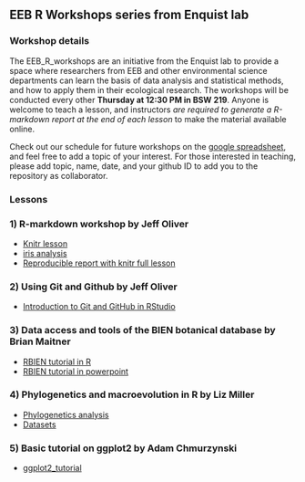 ## EEB R Workshops series from Enquist lab

### Workshop details

The EEB_R_workshops are an initiative from the Enquist lab to provide a space where researchers from EEB and other environmental science departments can learn the basis of data analysis and statistical methods, and how to apply them in their ecological research. 
The workshops will be conducted every other **Thursday at 12:30 PM in BSW 219**. Anyone is welcome to teach a lesson, and instructors _are required to generate a R-markdown report at the end of each lesson_ to make the material available online.

Check out our schedule for future workshops on the [google spreadsheet](https://docs.google.com/spreadsheets/d/1NEVwklU-p2PtpfvUgVEKCb84Lhw-l7pqHVbj4rsy2uI/edit#gid=0), and feel free to add a topic of your interest. For those interested in teaching, please add topic, name, date, and your github ID to add you to the repository as collaborator.

### Lessons

### 1) R-markdown workshop by Jeff Oliver

+ [Knitr lesson](00_knitr_lesson.html)
+ [iris analysis](01_iris_analysis.html)
+ [Reproducible report with knitr full lesson](https://jcoliver.github.io/learn-r/005-intro-knitr.html)


### 2) Using Git and Github by Jeff Oliver

+ [Introduction to Git and GitHub in RStudio](02_github-intro.html)

### 3) Data access and tools of the BIEN botanical database by Brian Maitner

+ [RBIEN tutorial in R](03_RBIEN_tutorial.html)
+ [RBIEN tutorial in powerpoint](03_RBIEN_tutorial_4_24_2017.pptx)

### 4) Phylogenetics and macroevolution in R by Liz Miller

+ [Phylogenetics analysis](04_phylogenetics_lesson_Miller.html)
+ [Datasets](https://github.com/smduranm/EEB_R_workshops/tree/master/data)

### 5) Basic tutorial on ggplot2 by Adam Chmurzynski

+ [ggplot2_tutorial](05_ggplot2_tutorial.html)
 




